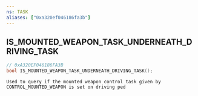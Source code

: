 ```yaml
---
ns: TASK
aliases: ["0xa320ef046186fa3b"]
---
```

## IS_MOUNTED_WEAPON_TASK_UNDERNEATH_DRIVING_TASK

```c
// 0xA320EF046186FA3B
bool IS_MOUNTED_WEAPON_TASK_UNDERNEATH_DRIVING_TASK();
```

```
Used to query if the mounted weapon control task given by CONTROL_MOUNTED_WEAPON is set on driving ped
```
